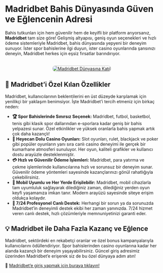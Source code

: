<p><h1>Madridbet Bahis Dünyasında Güven ve Eğlencenin Adresi</h1></p>  
<p>Bahis tutkunları için hem güvenilir hem de keyifli bir platform arıyorsanız, <strong>Madridbet</strong> tam size göre! Gelişmiş altyapısı, geniş oyun seçenekleri ve hızlı ödeme sistemleriyle Madridbet, bahis dünyasında yepyeni bir deneyim sunuyor. İster spor bahislerine ilgi duyun, ister casino oyunlarında şansınızı deneyin, Madridbet herkes için eşsiz fırsatlar barındırıyor.</p>  

<center>  
<br>  
<a href="http://t.me/+g-Jap03qaxM0ZjRk" title="Madridbet Dünyasına Katıl">  
<img src="https://i.ibb.co/5K7Ks6w/zzzz3.gif" alt="Madridbet Dünyasına Katıl" style="max-width: 100%; border: 2px solid #ddd; border-radius: 10px;">  
</a>  
</center>  

<h2>🌟 Madridbet’i Özel Kılan Özellikler</h2>  
<p>Madridbet, kullanıcılarının beklentilerini en üst düzeyde karşılamak için yenilikçi bir yaklaşım benimsiyor. İşte Madridbet’i tercih etmeniz için birkaç neden:</p>  
<ul>  
  <li><strong>🏆 Spor Bahislerinde Sınırsız Seçenek:</strong> Madridbet, futbol, basketbol, tenis gibi klasik spor dallarından e-sporlara kadar geniş bir bahis yelpazesi sunar. Özel etkinlikler ve yüksek oranlarla bahis yapmak artık çok daha kazançlı!</li>  
  <li><strong>🎰 Heyecan Dolu Casino Oyunları:</strong> Slot oyunları, rulet, blackjack ve poker gibi popüler oyunların yanı sıra canlı casino deneyimi ile gerçek bir kumarhane atmosferi sunuluyor. Her oyun, kaliteli grafikler ve kullanıcı dostu arayüzle desteklenmiştir.</li>  
  <li><strong>💳 Hızlı ve Güvenilir Ödeme İşlemleri:</strong> Madridbet, para yatırma ve çekme işlemlerinde kullanıcılarına hızlı ve sorunsuz bir deneyim sunar. Güvenilir ödeme yöntemleri sayesinde kazançlarınızı gönül rahatlığıyla çekebilirsiniz.</li>  
  <li><strong>📱 Mobil Uyumlu ve Her Yerde Erişilebilir:</strong> Madridbet, mobil cihazlarla tam uyumluluk sağlayarak dilediğiniz zaman, dilediğiniz yerden oyun keyfi yaşamanıza imkan tanır. Modern arayüzü sayesinde siteye erişim oldukça kolaydır.</li>  
  <li><strong>💬 7/24 Profesyonel Canlı Destek:</strong> Herhangi bir sorun ya da sorunuzda Madridbet’in deneyimli destek ekibi her zaman yanınızda. 7/24 hizmet veren canlı destek, hızlı çözümleriyle memnuniyetinizi garanti eder.</li>  
</ul>  

<h2>💡 Madridbet ile Daha Fazla Kazanç ve Eğlence</h2>  
<p>Madridbet, sektördeki en rekabetçi oranlar ve özel bonus kampanyalarıyla kullanıcılarını ödüllendiriyor. Spor bahislerinden casino oyunlarına kadar her alanda kazançlı bir deneyim yaşayabilirsiniz. Güncel giriş adresimiz üzerinden Madridbet’e erişerek siz de bu özel dünyaya adım atın!</p>  

<p>📌 <a href="http://t.me/+g-Jap03qaxM0ZjRk" title="Madridbet Güncel Giriş Adresi">Madridbet’e giriş yapmak için buraya tıklayın!</a></p>
